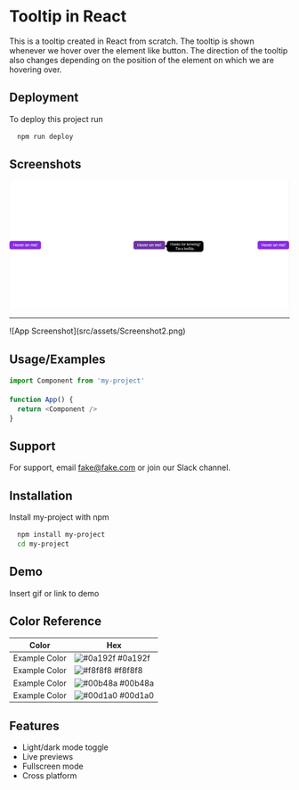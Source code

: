 
# Tooltip in React

This is a tooltip created in React from scratch. The tooltip is shown whenever we hover over the element like button. The direction of the tooltip also changes depending on the position of the element on which we are hovering over.


## Deployment

To deploy this project run

```bash
  npm run deploy
```


## Screenshots

![App Screenshot](src/assets/Screenshot1.png)
<hr>
![App Screenshot](src/assets/Screenshot2.png)


## Usage/Examples

```javascript
import Component from 'my-project'

function App() {
  return <Component />
}
```


## Support

For support, email fake@fake.com or join our Slack channel.


## Installation

Install my-project with npm

```bash
  npm install my-project
  cd my-project
```
    
## Demo

Insert gif or link to demo

## Color Reference

| Color             | Hex                                                                |
| ----------------- | ------------------------------------------------------------------ |
| Example Color | ![#0a192f](https://via.placeholder.com/10/0a192f?text=+) #0a192f |
| Example Color | ![#f8f8f8](https://via.placeholder.com/10/f8f8f8?text=+) #f8f8f8 |
| Example Color | ![#00b48a](https://via.placeholder.com/10/00b48a?text=+) #00b48a |
| Example Color | ![#00d1a0](https://via.placeholder.com/10/00b48a?text=+) #00d1a0 |


## Features

- Light/dark mode toggle
- Live previews
- Fullscreen mode
- Cross platform

